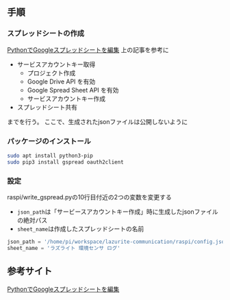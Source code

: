 ## 手順
### スプレッドシートの作成
[PythonでGoogleスプレッドシートを編集](https://qiita.com/akabei/items/0eac37cb852ad476c6b9)
上の記事を参考に
- サービスアカウントキー取得
    - プロジェクト作成
    - Google Drive API を有効
    - Google Spread Sheet API を有効 
    - サービスアカウントキー作成
- スプレッドシート共有

までを行う。
ここで、生成されたjsonファイルは公開しないように

### パッケージのインストール
```bash
sudo apt install python3-pip
sudo pip3 install gspread oauth2client
```

### 設定
raspi/write_gspread.pyの10行目付近の2つの変数を変更する
- `json_path`は「サービースアカウントキー作成」時に生成したjsonファイルの絶対パス
- `sheet_name`は作成したスプレッドシートの名前

```python
json_path = '/home/pi/workspace/lazurite-communication/raspi/config.json'
sheet_name = 'ラズライト 環境センサ ログ'
```

## 参考サイト
[PythonでGoogleスプレッドシートを編集](https://qiita.com/akabei/items/0eac37cb852ad476c6b9)

